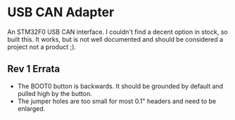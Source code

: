 # USB CAN Adapter

An STM32F0 USB CAN interface. I couldn't find a decent option in stock, so built this. It works, 
but is not well documented and should be considered a project not a product ;). 

## Rev 1 Errata

- The BOOT0 button is backwards. It should be grounded by default and pulled high by the button. 
- The jumper holes are too small for most 0.1" headers and need to be enlarged.



